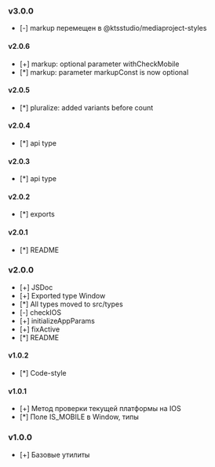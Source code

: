 ### v3.0.0
- [-] markup перемещен в @ktsstudio/mediaproject-styles

#### v2.0.6
- [+] markup: optional parameter withCheckMobile
- [*] markup: parameter markupConst is now optional

#### v2.0.5
- [*] pluralize: added variants before count

#### v2.0.4
- [*] api type

#### v2.0.3
- [*] api type

#### v2.0.2
- [*] exports

#### v2.0.1
- [*] README

### v2.0.0
- [+] JSDoc
- [+] Exported type Window
- [*] All types moved to src/types
- [-] checkIOS
- [+] initializeAppParams
- [+] fixActive
- [*] README

#### v1.0.2
- [*] Code-style

#### v1.0.1
- [+] Метод проверки текущей платформы на IOS
- [*] Поле IS_MOBILE в Window, типы

### v1.0.0
- [+] Базовые утилиты